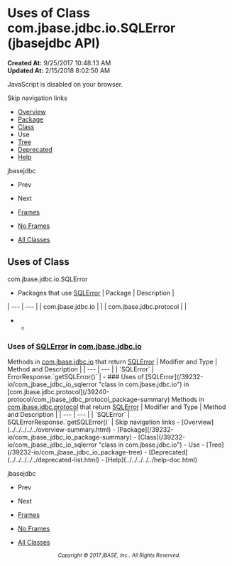 # Uses of Class com.jbase.jdbc.io.SQLError (jbasejdbc   API)

**Created At:** 9/25/2017 10:48:13 AM  
**Updated At:** 2/15/2018 8:02:50 AM  

<script type="text/javascript"><!--
    try {
        if (location.href.indexOf('is-external=true') == -1) {
            parent.document.title="Uses of Class com.jbase.jdbc.io.SQLError (jbasejdbc   API)";
        }
    }
    catch(err) {
    }
//--></script><noscript><div>JavaScript is disabled on your browser.</div></noscript><!-- ========= START OF TOP NAVBAR ======= -->
<!--   -->
Skip navigation links
<!--   -->
- [Overview](../../../../../overview-summary.html)
- [Package](/39232-io/com_jbase_jdbc_io_package-summary)
- [Class](/39232-io/com_jbase_jdbc_io_sqlerror "class in com.jbase.jdbc.io")
- Use
- [Tree](/39232-io/com_jbase_jdbc_io_package-tree)
- [Deprecated](../../../../../deprecated-list.html)
- [Help](../../../../../help-doc.html)


jbasejdbc <br>

- Prev
- Next


- [Frames](../../../../../index.html?com/jbase/jdbc/io/class-use//39235-class-use/com_jbase_jdbc_io_class-use_SQLError)
- [No Frames](/39235-class-use/com_jbase_jdbc_io_class-use_SQLError)


- [All Classes](../../../../../allclasses-noframe.html)


<script type="text/javascript"><!--
  allClassesLink = document.getElementById("allclasses_navbar_top");
  if(window==top) {
    allClassesLink.style.display = "block";
  }
  else {
    allClassesLink.style.display = "none";
  }
  //--></script>
<!--   -->
<!-- ========= END OF TOP NAVBAR ========= -->
## Uses of Class
com.jbase.jdbc.io.SQLError

- <caption><span>Packages that use <a href="/39232-io/com_jbase_jdbc_io_sqlerror" title="class in com.jbase.jdbc.io">SQLError</a></span><span class="tabEnd"> </span></caption>| Package | Description |
| --- | --- |
| com.jbase.jdbc.io |   |
| com.jbase.jdbc.protocol |   |
- - <!--   -->
### Uses of [SQLError](/39232-io/com_jbase_jdbc_io_sqlerror "class in com.jbase.jdbc.io") in [com.jbase.jdbc.io](/39232-io/com_jbase_jdbc_io_package-summary)


<caption><span>Methods in <a href="/39232-io/com_jbase_jdbc_io_package-summary">com.jbase.jdbc.io</a> that return <a href="/39232-io/com_jbase_jdbc_io_sqlerror" title="class in com.jbase.jdbc.io">SQLError</a></span><span class="tabEnd"> </span></caption>| Modifier and Type | Method and Description |
| --- | --- |
| `SQLError` | ErrorResponse.`getSQLError()`  |
    - <!--   -->
### Uses of [SQLError](/39232-io/com_jbase_jdbc_io_sqlerror "class in com.jbase.jdbc.io") in [com.jbase.jdbc.protocol](/39240-protocol/com_jbase_jdbc_protocol_package-summary)


<caption><span>Methods in <a href="/39240-protocol/com_jbase_jdbc_protocol_package-summary">com.jbase.jdbc.protocol</a> that return <a href="/39232-io/com_jbase_jdbc_io_sqlerror" title="class in com.jbase.jdbc.io">SQLError</a></span><span class="tabEnd"> </span></caption>| Modifier and Type | Method and Description |
| --- | --- |
| `SQLError` | SQLErrorResponse.`getSQLError()`  |
<!-- ======= START OF BOTTOM NAVBAR ====== -->
<!--   -->
Skip navigation links
<!--   -->
- [Overview](../../../../../overview-summary.html)
- [Package](/39232-io/com_jbase_jdbc_io_package-summary)
- [Class](/39232-io/com_jbase_jdbc_io_sqlerror "class in com.jbase.jdbc.io")
- Use
- [Tree](/39232-io/com_jbase_jdbc_io_package-tree)
- [Deprecated](../../../../../deprecated-list.html)
- [Help](../../../../../help-doc.html)


jbasejdbc <br>

- Prev
- Next


- [Frames](../../../../../index.html?com/jbase/jdbc/io/class-use//39235-class-use/com_jbase_jdbc_io_class-use_SQLError)
- [No Frames](/39235-class-use/com_jbase_jdbc_io_class-use_SQLError)


- [All Classes](../../../../../allclasses-noframe.html)


<script type="text/javascript"><!--
  allClassesLink = document.getElementById("allclasses_navbar_bottom");
  if(window==top) {
    allClassesLink.style.display = "block";
  }
  else {
    allClassesLink.style.display = "none";
  }
  //--></script>
<!--   -->
<!-- ======== END OF BOTTOM NAVBAR ======= -->
<small>			<center>			<i>Copyright © 2017 jBASE, Inc.. All Rights Reserved.</i>		</center></small>
